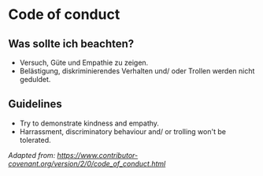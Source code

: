 # Code of conduct

## Was sollte ich beachten?
* Versuch, Güte und Empathie zu zeigen.
* Belästigung, diskriminierendes Verhalten und/ oder Trollen werden nicht geduldet.

## Guidelines
* Try to demonstrate kindness and empathy.
* Harrassment, discriminatory behaviour and/ or trolling won't be tolerated.

*Adapted from: https://www.contributor-covenant.org/version/2/0/code_of_conduct.html*
